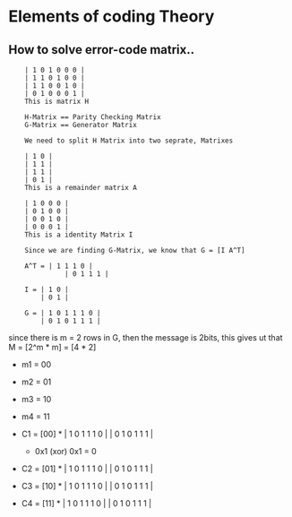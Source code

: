 # Elements of coding Theory

## How to solve error-code matrix..

		| 1 0 1 0 0 0 |
		| 1 1 0 1 0 0 |
		| 1 1 0 0 1 0 |
		| 0 1 0 0 0 1 |
		This is matrix H

		H-Matrix == Parity Checking Matrix
		G-Matrix == Generator Matrix

		We need to split H Matrix into two seprate, Matrixes

		| 1 0 |
		| 1 1 |
		| 1 1 |
		| 0 1 |
		This is a remainder matrix A

		| 1 0 0 0 |
		| 0 1 0 0 |
		| 0 0 1 0 |
		| 0 0 0 1 |
		This is a identity Matrix I

		Since we are finding G-Matrix, we know that G = [I A^T]
					
		A^T = | 1 1 1 0 |
				  | 0 1 1 1 |
				    
		I = | 1 0 |
		    | 0 1 |

		G = | 1 0 1 1 1 0 |
	  		| 0 1 0 1 1 1 |

since there is m = 2 rows in G, then the message is 2bits, this gives ut that M = [2^m * m] = [4 * 2]
* m1 = 00
* m2 = 01
* m3 = 10
* m4 = 11
 
* C1 = [00] * | 1 0 1 1 1 0 | 
	  					| 0 1 0 1 1 1 |	
	* 0x1 (xor) 0x1 = 0
							 
* C2 = [01] * | 1 0 1 1 1 0 |
	  					| 0 1 0 1 1 1 |

* C3 = [10] * | 1 0 1 1 1 0 |
	  					| 0 1 0 1 1 1 |

* C4 = [11] * | 1 0 1 1 1 0 |
	  					| 0 1 0 1 1 1 |
